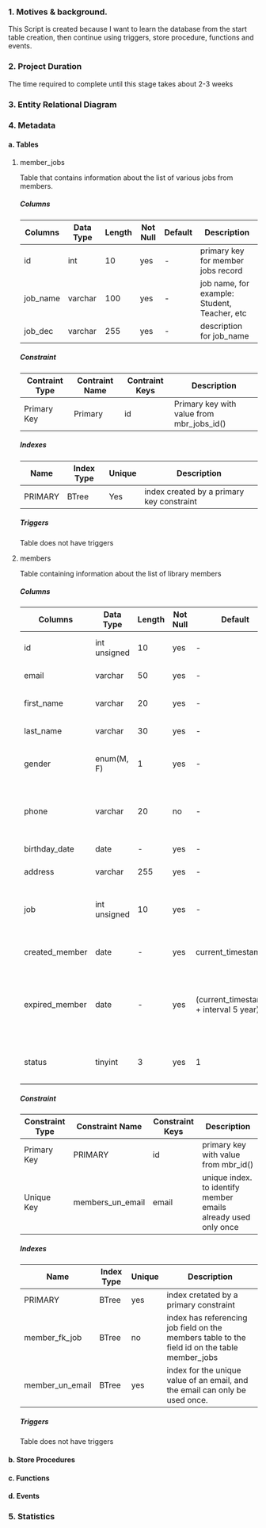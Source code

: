 ### 1. Motives & background.

This Script is created because I want to learn the database from the start table creation, then continue using triggers, store procedure, functions and events.
    
### 2. Project Duration

The time required to complete until this stage takes about 2-3 weeks

### 3. Entity Relational Diagram


### 4. Metadata
  #### a. Tables
  1) member_jobs
  
      Table that contains information about the list of various jobs from members.
  
      ##### Columns
      | Columns | Data Type | Length | Not Null | Default | Description |
      | --- | --- | --- | --- | --- | --- |
      | id | int | 10 | yes | - | primary key for member jobs record |
      | job_name | varchar | 100 | yes | - | job name, for example: Student, Teacher, etc |
      | job_dec | varchar | 255 | yes | - | description for job_name |

      ##### Constraint
      | Contraint Type | Contraint Name | Contraint Keys | Description |
      | --- | --- | --- | --- |
      | Primary Key | Primary | id | Primary key with value from mbr_jobs_id() |
      
      ##### Indexes
      | Name | Index Type | Unique | Description |
      | --- | --- | --- | --- |
      | PRIMARY | BTree | Yes | index created by a primary key constraint |
      
      ##### Triggers
      Table does not have triggers
         
  2) members
  
      Table containing information about the list of library members
  
      ##### Columns
      | Columns        | Data Type    | Length | Not Null | Default                                 | Description                                                               |
      |----------------|--------------|--------|----------|-----------------------------------------|---------------------------------------------------------------------------|
      | id             | int unsigned | 10     | yes      | -                                       | primary key for members record                                            |
      | email          | varchar      | 50     | yes      | -                                       | member's email                                                            |
      | first_name     | varchar      | 20     | yes      | -                                       | member's first name or nickname                                           |
      | last_name      | varchar      | 30     | yes      | -                                       | member's surname                                                          |
      | gender         | enum(M, F)   | 1      | yes      | -                                       | member's gender, M = Male, F = Female                                     |
      | phone          | varchar      | 20     | no       | -                                       | member's phone number or home number                                      |
      | birthday_date  | date         | -      | yes      | -                                       | member's birthday date                                                    |
      | address        | varchar      | 255    | yes      | -                                       | member's address                                                          |
      | job            | int unsigned | 10     | yes      | -                                       | member's job based on id of the table member_jobs                         |
      | created_member | date         | -      | yes      | current_timestamp()                     | date member record created                                                |
      | expired_member | date         | -      | yes      | (current_timestamp() + interval 5 year) | date member expires, 5 years after the record created and can be extended |
      | status         | tinyint      | 3      | yes      | 1                                       | member status, 1 = active, 0 = expired                                    |

      ##### Constraint
      | Constraint Type | Constraint Name  | Constraint Keys | Description                                                    |
      |-----------------|------------------|-----------------|----------------------------------------------------------------|
      | Primary Key     | PRIMARY          | id              | primary key with value from mbr_id()                           |
      | Unique Key      | members_un_email | email           | unique index. to identify member emails already used only once |
      
      ##### Indexes
      | Name            | Index Type | Unique | Description                                                                                   |
      |-----------------|------------|--------|-----------------------------------------------------------------------------------------------|
      | PRIMARY         | BTree      | yes    | index cretated by a primary constraint                                                        |
      | member_fk_job   | BTree      | no     | index has referencing job field on the members table to the field id on the table member_jobs |
      | member_un_email | BTree      | yes    | index for the unique value of an email, and the email can only be used once.                  |
      
      ##### Triggers
      Table does not have triggers
  
  #### b. Store Procedures
  #### c. Functions
  #### d. Events

### 5. Statistics
